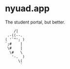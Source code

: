 # nyuad.app

The student portal, but better. 


        /|
     .-((--.
    ( '`^'; )
    `;#    |
     \#    |
      \#   \ 
       '-.  )
          \(
           `

